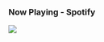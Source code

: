 ### Now Playing - Spotify
<p>
<a href="https://spotify-github-profile.vercel.app/api/view?uid=fzod7867h7gw49rywfjhyxhdc&cover_image=true&theme=novatorem&show_offline=false&background_color=121212&interchange=false&bar_color=53b14f&bar_color_cover=false">
<img src="https://spotify-github-profile.vercel.app/api/view?uid=fzod7867h7gw49rywfjhyxhdc&redirect=true"/>
</a>
</p>
